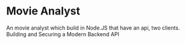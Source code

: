 # Movie Analyst
An movie analyst which build in Node.JS that have an api, two clients.</br>
Building and Securing a Modern Backend API

